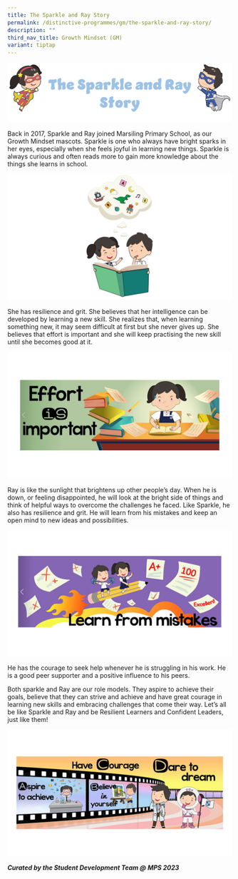 ```yaml
---
title: The Sparkle and Ray Story
permalink: /distinctive-programmes/gm/the-sparkle-and-ray-story/
description: ""
third_nav_title: Growth Mindset (GM)
variant: tiptap
---
```

![](/images/CCE/sparkle%20ray.png)

Back in 2017, Sparkle and Ray joined Marsiling Primary School, as our Growth Mindset mascots. Sparkle is one who always have bright sparks in her eyes, especially when she feels joyful in learning new things. Sparkle is always curious and often reads more to gain more knowledge about the things she learns in school.

![](/images/CCE/sparkle%20ray%202.jpg)

She has resilience and grit. She believes that her intelligence can be developed by learning a new skill. She realizes that, when learning something new, it may seem difficult at first but she never gives up. She believes that effort is important and she will keep practising the new skill until she becomes good at it.

![](/images/CCE/sparkle%20ray%203.JPG)

Ray is like the sunlight that brightens up other people’s day. When he is down, or feeling disappointed, he will look at the bright side of things and think of helpful ways to overcome the challenges he faced. Like Sparkle, he also has resilience and grit. He will learn from his mistakes and keep an open mind to new ideas and possibilities.

![](/images/CCE/sparkle%20ray%204.JPG)


He has the courage to seek help whenever he is struggling in his work. He is a good peer supporter and a positive influence to his peers.

Both sparkle and Ray are our role models. They aspire to achieve their goals, believe that they can strive and achieve and have great courage in learning new skills and embracing challenges that come their way. Let’s all be like Sparkle and Ray and be Resilient Learners and Confident Leaders, just like them!

![](/images/CCE/sparkle%20ray%205.JPG)


***Curated by the Student Development Team @ MPS 2023***